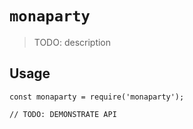 # `monaparty`

> TODO: description

## Usage

```
const monaparty = require('monaparty');

// TODO: DEMONSTRATE API
```
